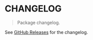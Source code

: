 # CHANGELOG

> Package changelog.

See [GitHub Releases](https://github.com/stdlib-js/utils-nonenumerable-property-names-in/releases) for the changelog.